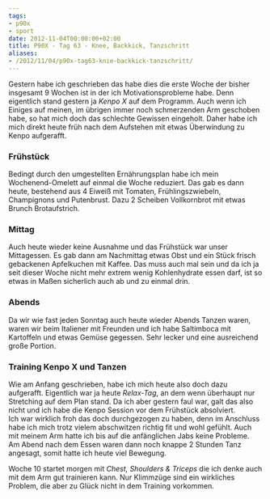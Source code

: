 ```yaml
---
tags:
- p90x
- sport
date: 2012-11-04T00:00:00+02:00
title: P90X - Tag 63 - Knee, Backkick, Tanzschritt
aliases:
- /2012/11/04/p90x-tag63-knie-backkick-tanzschritt/
---
```


Gestern habe ich geschrieben das habe dies die erste Woche der bisher insgesamt 9 Wochen ist in der ich Motivationsprobleme habe. Denn eigentlich stand gestern ja _Kenpo X_ auf dem Programm. Auch wenn ich Einiges auf meinen, im übrigen immer noch schmerzenden Arm geschoben habe, so hat mich doch das schlechte Gewissen eingeholt. Daher habe ich mich direkt heute früh nach dem Aufstehen mit etwas Überwindung zu Kenpo aufgerafft.

### Frühstück
Bedingt durch den umgestellten Ernährungsplan habe ich mein Wochenend-Omelett auf einmal die Woche reduziert. Das gab es dann heute, bestehend aus 4 Eiweiß mit Tomaten, Frühlingszwiebeln, Champignons und Putenbrust. Dazu 2 Scheiben Vollkornbrot mit etwas Brunch Brotaufstrich.

### Mittag
Auch heute wieder keine Ausnahme und das Frühstück war unser Mittagessen. Es gab dann am Nachmittag etwas Obst und ein Stück frisch gebackenen Apfelkuchen mit Kaffee. Das muss auch mal sein und da ich ja seit dieser Woche nicht mehr extrem wenig Kohlenhydrate essen darf, ist so etwas in Maßen sicherlich auch ab und zu einmal drin. 

### Abends
Da wir wie fast jeden Sonntag auch heute wieder Abends Tanzen waren, waren wir beim Italiener mit Freunden und ich habe Saltimboca mit Kartoffeln und etwas Gemüse gegessen. Sehr lecker und eine ausreichend große Portion.

### Training Kenpo X und Tanzen
Wie am Anfang geschrieben, habe ich mich heute also doch dazu aufgerafft. Eigentlich war ja heute _Relax-Tag_, an dem wenn überhaupt nur Stretching auf dem Plan stand. Da ich aber gestern faul war, galt das also nicht und ich habe die Kenpo Session vor dem Frühstück absolviert.  
Ich war wirklich froh das doch durchgezogen zu haben, denn im Anschluss habe ich mich trotz vielem abschwitzen richtig fit und wohl gefühlt. Auch mit meinem Arm hatte ich bis auf die anfänglichen Jabs keine Probleme.  
Am Abend nach dem Essen waren dann noch knappe 2 Stunden Tanz angesagt, somit hatte ich heute viel Bewegung.

Woche 10 startet morgen mit _Chest, Shoulders & Triceps_ die ich denke auch mit dem Arm gut trainieren kann. Nur Klimmzüge sind ein wirkliches Problem, die aber zu Glück nicht in dem Training vorkommen.
